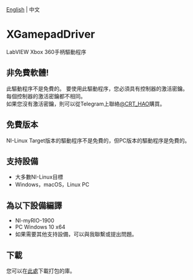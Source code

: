 [English](https://github.com/CISH-Robotics/CRT_XGamepadDriver/blob/main/README.md) | 中文
# XGamepadDriver
LabVIEW Xbox 360手柄驅動程序
## 非免費軟體!
此驅動程序不是免費的。 要使用此驅動程序，您必須具有控制器的激活密鑰。  
每個控制器的激活密鑰都不相同。  
如果您沒有激活密鑰，則可以從Telegram上聯絡[@CRT_HAO](https://t.me/crt_hao)購買。
## 免費版本
NI-Linux Target版本的驅動程序不是免費的，但PC版本的驅動程序是免費的。
## 支持設備
 - 大多數NI-Linux目標
 - Windows，macOS，Linux PC
## 為以下設備編譯
 - NI-myRIO-1900
 - PC Windows 10 x64
 - 如果需要其他支持設備，可以與我聯繫或提出問題。
## 下載
您可以在[此處](https://github.com/CISH-Robotics/CRT_XGamepadDriver/releases)下載打包的庫。
